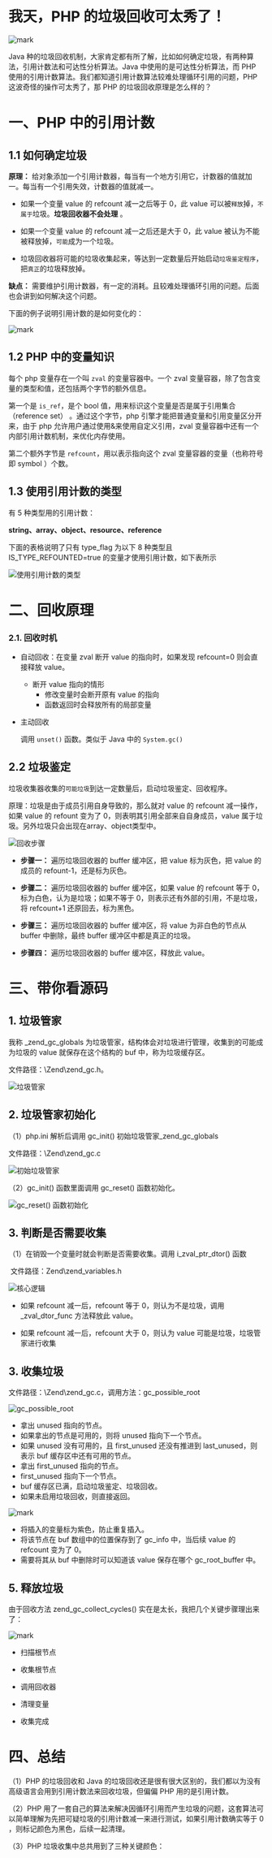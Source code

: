 # 我天，PHP 的垃圾回收可太秀了！

![mark](PHP的垃圾回收是怎么样的.assets/Pc9UbIojX8C0.png)

Java 种的垃圾回收机制，大家肯定都有所了解，比如如何确定垃圾，有两种算法，引用计数法和可达性分析算法。Java 中使用的是可达性分析算法，而 PHP 使用的引用计数算法。我们都知道引用计数算法较难处理循环引用的问题，PHP 这波奇怪的操作可太秀了，那 PHP 的垃圾回收原理是怎么样的？

# 一、PHP 中的引用计数

## 1.1 如何确定垃圾

**原理：** 给对象添加一个引用计数器，每当有一个地方引用它，计数器的值就加一。每当有一个引用失效，计数器的值就减一。

- 如果一个变量 value 的 refcount 减一之后等于 0，此 value 可以被`释放`掉，`不属于`垃圾。**垃圾回收器不会处理** 。

- 如果一个变量 value 的 refcount 减一之后还是大于 0，此 value 被认为不能被释放掉，`可能`成为一个垃圾。

- 垃圾回收器将可能的垃圾收集起来，等达到一定数量后开始启动`垃圾鉴定程序`，把`真正`的垃圾释放掉。

**缺点：** 需要维护引用计数器，有一定的消耗。且较难处理循环引用的问题。后面也会讲到如何解决这个问题。

下面的例子说明引用计数的是如何变化的：

![mark](http://cdn.jayh.club/blog/20201119/pC3qrmPbKVb5.png?imageslim)

## 1.2 PHP 中的变量知识

每个 php 变量存在一个叫 `zval` 的变量容器中。一个 zval 变量容器，除了包含变量的类型和值，还包括两个字节的额外信息。

第一个是 `is_ref`，是个 bool 值，用来标识这个变量是否是属于引用集合（reference set） 。通过这个字节，php 引擎才能把普通变量和引用变量区分开来，由于 php 允许用户通过使用&来使用自定义引用，zval 变量容器中还有一个内部引用计数机制，来优化内存使用。

第二个额外字节是 `refcount`，用以表示指向这个 zval 变量容器的变量（也称符号即 symbol ）个数。

## 1.3 使用引用计数的类型

有 5 种类型用的引用计数：

**string、array、object、resource、reference**

下面的表格说明了只有 type_flag 为以下 8 种类型且 IS_TYPE_REFOUNTED=true 的变量才使用引用计数，如下表所示

![使用引用计数的类型](http://cdn.jayh.club/blog/20201119/cfyVPmgbHew8.png?imageslim)

 

# 二、回收原理

### 2.1. 回收时机

- 自动回收：在变量 zval 断开 value 的指向时，如果发现 refcount=0 则会直接释放 value。
  - 断开 value 指向的情形
    - 修改变量时会断开原有 value 的指向
    - 函数返回时会释放所有的局部变量

- 主动回收

  调用 `unset()` 函数。类似于 Java 中的 `System.gc()`

## 2.2 垃圾鉴定

垃圾收集器收集的`可能垃圾`到达一定数量后，启动垃圾鉴定、回收程序。

原理：垃圾是由于成员引用自身导致的，那么就对 value 的 refcount 减一操作，如果 value 的 refount 变为了 0，则表明其引用全部来自自身成员，value 属于垃圾。另外垃圾只会出现在array、object类型中。

![回收步骤](http://cdn.jayh.club/blog/20201119/aqTDSoepOCEB.png?imageslim)

- **步骤一：** 遍历垃圾回收器的 buffer 缓冲区，把 value 标为灰色，把 value 的成员的 refount-1，还是标为灰色。

- **步骤二：** 遍历垃圾回收器的 buffer 缓冲区，如果 value 的 refcount 等于 0，标为白色，认为是垃圾；如果不等于 0，则表示还有外部的引用，不是垃圾，将 refcount+1 还原回去，标为黑色。

- **步骤三：** 遍历垃圾回收器的 buffer 缓冲区，将 value 为非白色的节点从 buffer 中删除，最终 buffer 缓冲区中都是真正的垃圾。

- **步骤四：** 遍历垃圾回收器的 buffer 缓冲区，释放此 value。

# 三、带你看源码

## 1. 垃圾管家

我称 _zend_gc_globals 为垃圾管家，结构体会对垃圾进行管理，收集到的可能成为垃圾的 value 就保存在这个结构的 buf 中，称为垃圾缓存区。

文件路径：\Zend\zend_gc.h。

![垃圾管家](http://cdn.jayh.club/blog/20201119/5aOxjJj3Opde.png?imageslim)

## 2. 垃圾管家初始化

（1）php.ini 解析后调用 gc_init() 初始垃圾管家_zend_gc_globals 

文件路径：\Zend\zend_gc.c

![初始垃圾管家](http://cdn.jayh.club/blog/20201119/s0Vylu4pzboK.png?imageslim)

（2）gc_init() 函数里面调用 gc_reset() 函数初始化。

![gc_reset() 函数初始化](http://cdn.jayh.club/blog/20201119/qQ1L5HD9WKrm.png?imageslim)

## 3. 判断是否需要收集

（1）在销毁一个变量时就会判断是否需要收集。调用 i_zval_ptr_dtor() 函数

​          文件路径：Zend\zend_variables.h

![核心逻辑](http://cdn.jayh.club/blog/20201119/Q7FXNpeUFk3y.png?imageslim)

- 如果 refcount 减一后，refcount 等于 0，则认为不是垃圾，调用 _zval_dtor_func 方法释放此 value。

- 如果 refcount 减一后，refcount 大于 0，则认为 value 可能是垃圾，垃圾管家进行收集

##  3. 收集垃圾

文件路径：\Zend\zend_gc.c，调用方法：gc_possible_root

![gc_possible_root](http://cdn.jayh.club/blog/20201119/qx0YC2eDHrrm.png?imageslim)

- 拿出 unused 指向的节点。
- 如果拿出的节点是可用的，则将 unused 指向下一个节点。
- 如果 unused 没有可用的，且 first_unused 还没有推进到 last_unused，则表示 buf 缓存区中还有可用的节点。
- 拿出 first_unused 指向的节点。
- first_unused 指向下一个节点。
- buf 缓存区已满，启动垃圾鉴定、垃圾回收。
- 如果未启用垃圾回收，则直接返回。

![mark](http://cdn.jayh.club/blog/20201119/o2K3WPyE1qPn.png?imageslim)

- 将插入的变量标为紫色，防止重复插入。
- 将该节点在 buf 数组中的位置保存到了 gc_info 中，当后续 value 的 refcount 变为了 0。
- 需要将其从 buf 中删除时可以知道该 value 保存在哪个 gc_root_buffer 中。

## 5. 释放垃圾

由于回收方法 zend_gc_collect_cycles() 实在是太长，我把几个关键步骤理出来了：

![mark](http://cdn.jayh.club/blog/20201119/hQvvvONQUABB.png?imageslim)

- 扫描根节点
- 收集根节点
- 调用回收器
- 清理变量

- 收集完成

# 四、总结

（1）PHP 的垃圾回收和 Java 的垃圾回收还是很有很大区别的，我们都以为没有高级语言会用到引用计数法来回收垃圾，但偏偏 PHP 用的是引用计数。

（2）PHP 用了一套自己的算法来解决因循环引用而产生垃圾的问题，这套算法可以简单理解为先把可疑垃圾的引用计数减一来进行测试，如果引用计数确实等于 0 ，则标记颜色为黑色，后续一起清理。

（3）PHP 垃圾收集中总共用到了三种关键颜色：